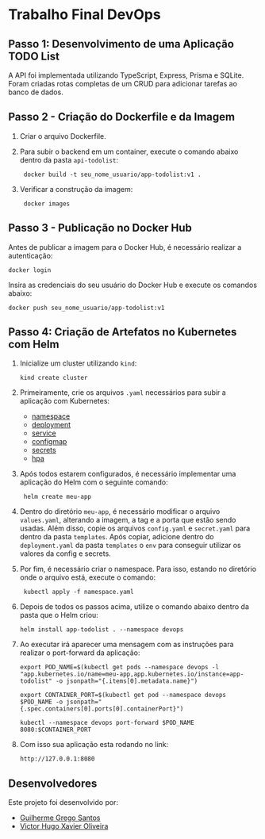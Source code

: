 # Trabalho Final DevOps

## Passo 1: Desenvolvimento de uma Aplicação TODO List

A API foi implementada utilizando TypeScript, Express, Prisma e SQLite. Foram criadas rotas completas de um CRUD para adicionar tarefas ao banco de dados.

## Passo 2 - Criação do Dockerfile e da Imagem

1. Criar o arquivo Dockerfile.

2. Para subir o backend em um container, execute o comando abaixo dentro da pasta `api-todolist`:

        docker build -t seu_nome_usuario/app-todolist:v1 .
   

4. Verificar a construção da imagem:

        docker images


## Passo 3 - Publicação no Docker Hub

Antes de publicar a imagem para o Docker Hub, é necessário realizar a autenticação:

    docker login


Insira as credenciais do seu usuário do Docker Hub e execute os comandos abaixo:

    docker push seu_nome_usuario/app-todolist:v1


## Passo 4: Criação de Artefatos no Kubernetes com Helm

1. Inicialize um cluster utilizando `kind`:

       kind create cluster
   

3. Primeiramente, crie os arquivos `.yaml` necessários para subir a aplicação com Kubernetes:

    - [namespace](https://raw.githubusercontent.com/GregoSX/Trabalho-Final-Devops/main/namespace.yaml)
    - [deployment](https://raw.githubusercontent.com/GregoSX/Trabalho-Final-Devops/main/deployment.yaml)
    - [service](https://raw.githubusercontent.com/GregoSX/Trabalho-Final-Devops/main/services.yaml)
    - [configmap](https://raw.githubusercontent.com/GregoSX/Trabalho-Final-Devops/main/config.yaml)
    - [secrets](https://raw.githubusercontent.com/GregoSX/Trabalho-Final-Devops/main/secret.yaml)
    - [hpa](https://raw.githubusercontent.com/GregoSX/Trabalho-Final-Devops/main/hpa.yaml)

4. Após todos estarem configurados, é necessário implementar uma aplicação do Helm com o seguinte comando:

        helm create meu-app

5. Dentro do diretório `meu-app`, é necessário modificar o arquivo `values.yaml`, alterando a imagem, a tag e a porta que estão sendo usadas. Além disso, copie os arquivos `config.yaml` e `secret.yaml` para dentro da pasta `templates`. Após copiar, adicione dentro do `deployment.yaml` da pasta `templates` o `env` para conseguir utilizar os valores da config e secrets.

6. Por fim, é necessário criar o namespace. Para isso, estando no diretório onde o arquivo está, execute o comando:

        kubectl apply -f namespace.yaml


7. Depois de todos os passos acima, utilize o comando abaixo dentro da pasta que o Helm criou:

       helm install app-todolist . --namespace devops

8. Ao executar irá aparecer uma mensagem com as instruções para realizar o port-forward da aplicação:

   ```
   export POD_NAME=$(kubectl get pods --namespace devops -l "app.kubernetes.io/name=meu-app,app.kubernetes.io/instance=app-todolist" -o jsonpath="{.items[0].metadata.name}")
   ```
   
   ```
   export CONTAINER_PORT=$(kubectl get pod --namespace devops $POD_NAME -o jsonpath="{.spec.containers[0].ports[0].containerPort}")
   ```
   
   ```
   kubectl --namespace devops port-forward $POD_NAME 8080:$CONTAINER_PORT
   ```
   
10. Com isso sua aplicação esta rodando no link:
    
        http://127.0.0.1:8080


## Desenvolvedores

Este projeto foi desenvolvido por:

 - [Guilherme Grego Santos](https://github.com/GregoSX)
 - [Victor Hugo Xavier Oliveira](https://github.com/victorhxo)
